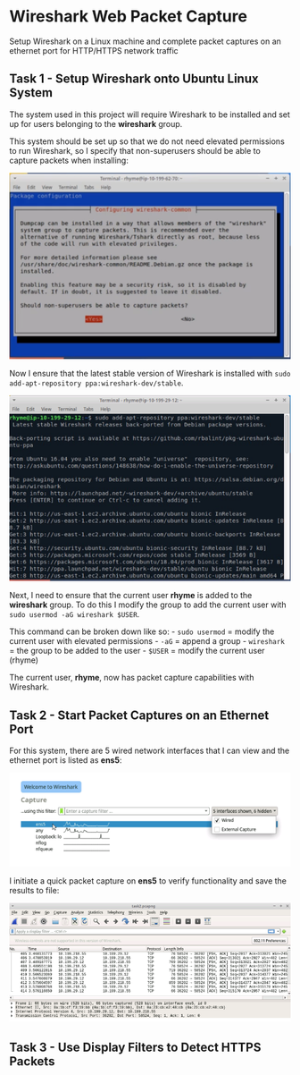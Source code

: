 # Wireshark Web Packet Capture

Setup Wireshark on a Linux machine and complete packet captures on an ethernet port for HTTP/HTTPS network traffic

## Task 1 - Setup Wireshark onto Ubuntu Linux System

The system used in this project will require Wireshark to be installed and set up for users belonging to the **wireshark** group. 

This system should be set up so that we do not need elevated permissions to run Wireshark, so I specify that non-superusers should be able to capture packets when installing:

![](Images/Pasted%20image%2020230728150736.png)

Now I ensure that the latest stable version of Wireshark is installed with `sudo add-apt-repository ppa:wireshark-dev/stable`.

![](Images/Pasted%20image%2020230728150931.png)

Next, I need to ensure that the current user **rhyme** is added to the **wireshark** group. To do this I modify the group to add the current user with `sudo usermod -aG wireshark $USER`.

This command can be broken down like so: 
	- `sudo usermod` = modify the current user with elevated permissions
	- `-aG` = append a group
	- `wireshark` = the group to be added to the user
	- `$USER` = modify the current user (rhyme)

The current user, **rhyme**, now has packet capture capabilities with Wireshark. 

## Task 2 - Start Packet Captures on an Ethernet Port

For this system, there are 5 wired network interfaces that I can view and the ethernet port is listed as **ens5**:

![](Images/Pasted%20image%2020230728152328.png)

I initiate a quick packet capture on **ens5** to verify functionality and save the results to file:  

![](Images/Pasted%20image%2020230728153230.png)

## Task 3 - Use Display Filters to Detect HTTPS Packets



